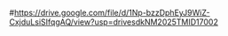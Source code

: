 #https://drive.google.com/file/d/1Np-bzzDphEyJ9WiZ-CxjduLsiSIfqgAQ/view?usp=drivesdkNM2025TMID17002
